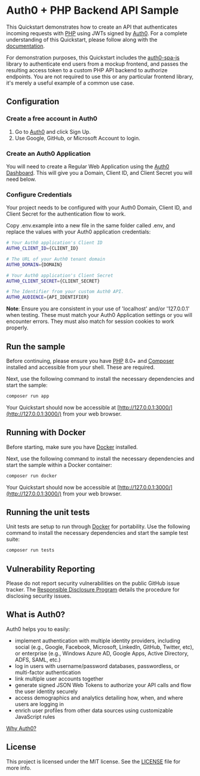 # Auth0 + PHP Backend API Sample

This Quickstart demonstrates how to create an API that authenticates incoming requests with [PHP](http://php.net/) using JWTs signed by [Auth0](https://auth0.com). For a complete understanding of this Quickstart, please follow along with the [documentation](https://auth0.com/docs/quickstart/backend/php).

For demonstration purposes, this Quickstart includes the [auth0-spa-js](https://github.com/auth0/auth0-spa-js) library to authenticate end users from a mockup frontend, and passes the resulting access token to a custom PHP API backend to authorize endpoints. You are not required to use this or any particular frontend library, it's merely a useful example of a common use case.

## Configuration

### Create a free account in Auth0

1. Go to [Auth0](https://auth0.com) and click Sign Up.
2. Use Google, GitHub, or Microsoft Account to login.

### Create an Auth0 Application

You will need to create a Regular Web Application using the [Auth0 Dashboard](https://manage.auth0.com). This will give you a Domain, Client ID, and Client Secret you will need below.

### Configure Credentials

Your project needs to be configured with your Auth0 Domain, Client ID, and Client Secret for the authentication flow to work.

Copy .env.example into a new file in the same folder called .env, and replace the values with your Auth0 application credentials:

```sh
# Your Auth0 application's Client ID
AUTH0_CLIENT_ID={CLIENT_ID}

# The URL of your Auth0 tenant domain
AUTH0_DOMAIN={DOMAIN}

# Your Auth0 application's Client Secret
AUTH0_CLIENT_SECRET={CLIENT_SECRET}

# The Identifier from your custom Auth0 API.
AUTH0_AUDIENCE={API_IDENTIFIER}
```

**Note**: Ensure you are consistent in your use of 'localhost' and/or '127.0.0.1' when testing. These must match your Auth0 Application settings or you will encounter errors. They must also match for session cookies to work properly.

## Run the sample

Before continuing, please ensure you have [PHP](https://www.php.net/manual/en/install.php) 8.0+ and [Composer](https://getcomposer.org/doc/00-intro.md#installation-linux-unix-macos) installed and accessible from your shell. These are required.

Next, use the following command to install the necessary dependencies and start the sample:

```bash
composer run app
```

Your Quickstart should now be accessible at [http://127.0.0.1:3000/](http://127.0.0.1:3000/) from your web browser.

## Running with Docker

Before starting, make sure you have [Docker](https://docs.docker.com/get-docker/) installed.

Next, use the following command to install the necessary dependencies and start the sample within a Docker container:

```bash
composer run docker
```

Your Quickstart should now be accessible at [http://127.0.0.1:3000/](http://127.0.0.1:3000/) from your web browser.

## Running the unit tests

Unit tests are setup to run through [Docker](https://docs.docker.com/get-docker/) for portability. Use the following command to install the necessary dependencies and start the sample test suite:

```bash
composer run tests
```

## Vulnerability Reporting

Please do not report security vulnerabilities on the public GitHub issue tracker. The [Responsible Disclosure Program](https://auth0.com/whitehat) details the procedure for disclosing security issues.

## What is Auth0?

Auth0 helps you to easily:

- implement authentication with multiple identity providers, including social (e.g., Google, Facebook, Microsoft, LinkedIn, GitHub, Twitter, etc), or enterprise (e.g., Windows Azure AD, Google Apps, Active Directory, ADFS, SAML, etc.)
- log in users with username/password databases, passwordless, or multi-factor authentication
- link multiple user accounts together
- generate signed JSON Web Tokens to authorize your API calls and flow the user identity securely
- access demographics and analytics detailing how, when, and where users are logging in
- enrich user profiles from other data sources using customizable JavaScript rules

[Why Auth0?](https://auth0.com/why-auth0)

## License

This project is licensed under the MIT license. See the [LICENSE](https://github.com/auth0-samples/auth0-php-web-app/blob/master/LICENSE) file for more info.
